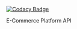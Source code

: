 [![Codacy Badge](https://app.codacy.com/project/badge/Grade/2d8e5d176f6d4393877d5c1010d2b73d)](https://app.codacy.com/gh/abhishek-T99/ecommerce_backend/dashboard?utm_source=gh&utm_medium=referral&utm_content=&utm_campaign=Badge_grade)

E-Commerce Platform API